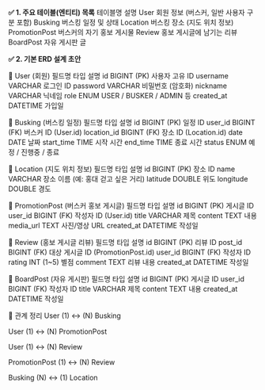 **✅ 1. 주요 테이블(엔티티) 목록**
테이블명	설명
User	회원 정보 (버스커, 일반 사용자 구분 포함)
Busking	버스킹 일정 및 상태
Location	버스킹 장소 (지도 위치 정보)
PromotionPost	버스커의 자기 홍보 게시물
Review	홍보 게시글에 남기는 리뷰
BoardPost	자유 게시판 글

**✅ 2. 기본 ERD 설계 초안**

📌 User (회원)
필드명	타입	설명
id	BIGINT (PK)	사용자 고유 ID
username	VARCHAR	로그인 ID
password	VARCHAR	비밀번호 (암호화)
nickname	VARCHAR	닉네임
role	ENUM	USER / BUSKER / ADMIN 등
created_at	DATETIME	가입일

📌 Busking (버스킹 일정)
필드명	타입	설명
id	BIGINT (PK)	일정 ID
user_id	BIGINT (FK)	버스커 ID (User.id)
location_id	BIGINT (FK)	장소 ID (Location.id)
date	DATE	날짜
start_time	TIME	시작 시간
end_time	TIME	종료 시간
status	ENUM	예정 / 진행중 / 종료

📌 Location (지도 위치 정보)
필드명	타입	설명
id	BIGINT (PK)	장소 ID
name	VARCHAR	장소 이름 (예: 홍대 걷고 싶은 거리)
latitude	DOUBLE	위도
longitude	DOUBLE	경도

📌 PromotionPost (버스커 홍보 게시글)
필드명	타입	설명
id	BIGINT (PK)	게시글 ID
user_id	BIGINT (FK)	작성자 ID (User.id)
title	VARCHAR	제목
content	TEXT	내용
media_url	TEXT	사진/영상 URL
created_at	DATETIME	작성일

📌 Review (홍보 게시글 리뷰)
필드명	타입	설명
id	BIGINT (PK)	리뷰 ID
post_id	BIGINT (FK)	대상 게시글 ID (PromotionPost.id)
user_id	BIGINT (FK)	작성자 ID
rating	INT (1~5)	별점
comment	TEXT	리뷰 내용
created_at	DATETIME	작성일

📌 BoardPost (자유 게시판)
필드명	타입	설명
id	BIGINT (PK)	게시글 ID
user_id	BIGINT (FK)	작성자 ID
title	VARCHAR	제목
content	TEXT	내용
created_at	DATETIME	작성일

🔄 관계 정리
User (1) ↔ (N) Busking

User (1) ↔ (N) PromotionPost

User (1) ↔ (N) Review

PromotionPost (1) ↔ (N) Review

Busking (N) ↔ (1) Location
